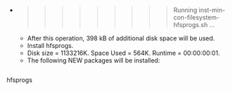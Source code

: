 * >>>>>>>>> Running inst-min-con-filesystem-hfsprogs.sh ...
  * After this operation, 398 kB of additional disk space will be used.
  * Install hfsprogs.
  * Disk size = 1133216K. Space Used = 564K. Runtime = 00:00:00:01.
  * The following NEW packages will be installed:
  ```bash
hfsprogs
  ```
